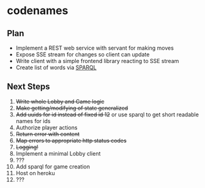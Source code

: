 # codenames

## Plan

* Implement a REST web service with servant for making moves
* Expose SSE stream for changes so client can update
* Write client with a simple frontend library reacting to SSE stream
* Create list of words via [SPARQL](https://hackage.haskell.org/package/hsparql)

## Next Steps

1.  ~~Write whole Lobby and Game logic~~
2.  ~~Make getting/modifying of state generalized~~
3.  ~~Add uuids for id instead of fixed id 12~~ or use sparql to get short readable names for ids
4.  Authorize player actions
5.  ~~Return error with content~~
6.  ~~Map errors to appropriate http status codes~~
7.  ~~Logging!~~
8.  Implement a minimal Lobby client
9.  ???
10. Add sparql for game creation
11. Host on heroku
12. ???
